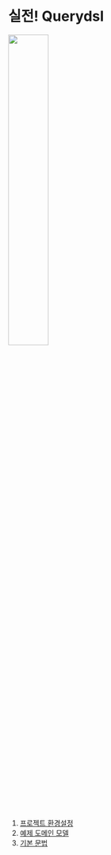 # 실전! Querydsl

<img src="https://github.com/hyewon218/stock-example/assets/126750615/3c0f7bdb-8e15-40d2-bce0-7c2e747a7536" width="40%"/><br>

1. [프로젝트 환경설정](https://github.com/hyewon218/kim-querydsl/blob/master/docs/01.md)
2. [예제 도메인 모델](https://github.com/hyewon218/kim-querydsl/blob/master/docs/02.md)
3. [기본 문법](https://github.com/hyewon218/kim-querydsl/blob/master/docs/03.md)